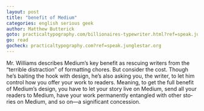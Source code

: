```yaml
---
layout: post
title: "ben­e­fit of Medium"
categories: english serious geek
author: Matthew But­t­er­ick
goto: practicaltypography.com/billionaires-typewriter.html?ref=speak.junglestar.org
go: read
gocheck: practicaltypography.com?ref=speak.junglestar.org
---
```

Mr. Williams de­scribes Medium’s key ben­e­fit as res­cu­ing writ­ers from the “ter­ri­ble dis­trac­tion” of for­mat­ting chores. But con­sider the cost. Though he’s bait­ing the hook with de­sign, he’s also ask­ing you, the writer, to let him con­trol how you of­fer your work to read­ers. Mean­ing, to get the full ben­e­fit of Medium’s de­sign, you have to let your story live on Medium, send all your read­ers to Medium, have your work per­ma­nently en­tan­gled with other sto­ries on Medium, and so on—a sig­nif­i­cant concession.
